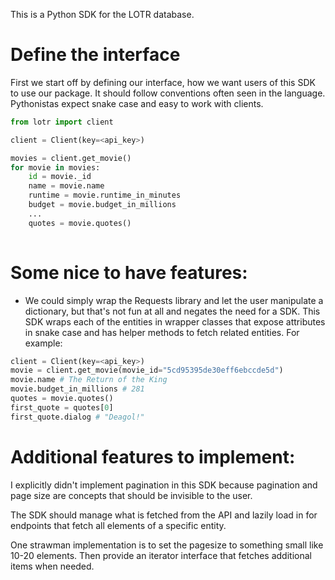 This is a Python SDK for the LOTR database.

# Define the interface

First we start off by defining our interface, how we want users of this SDK to use our package. It should follow conventions often seen in the language. Pythonistas expect snake case and easy to work with clients.

```python
from lotr import client

client = Client(key=<api_key>)

movies = client.get_movie()
for movie in movies:
    id = movie._id
    name = movie.name
    runtime = movie.runtime_in_minutes
    budget = movie.budget_in_millions
    ...
    quotes = movie.quotes()
    
```

# Some nice to have features:

- We could simply wrap the Requests library and let the user manipulate a dictionary, but that's not fun at all and negates the need for a SDK. This SDK wraps each of the entities in wrapper classes that expose attributes in snake case and has helper methods to fetch related entities. For example:

```python
client = Client(key=<api_key>)
movie = client.get_movie(movie_id="5cd95395de30eff6ebccde5d")
movie.name # The Return of the King
movie.budget_in_millions # 281
quotes = movie.quotes()
first_quote = quotes[0]
first_quote.dialog # "Deagol!"
```

# Additional features to implement:

I explicitly didn't implement pagination in this SDK because pagination and page size are concepts that should be invisible to the user. 

The SDK should manage what is fetched from the API and lazily load in for endpoints that fetch all elements of a specific entity.  

One strawman implementation is to set the pagesize to something small like 10-20 elements. Then provide an iterator interface that fetches additional items when needed. 



